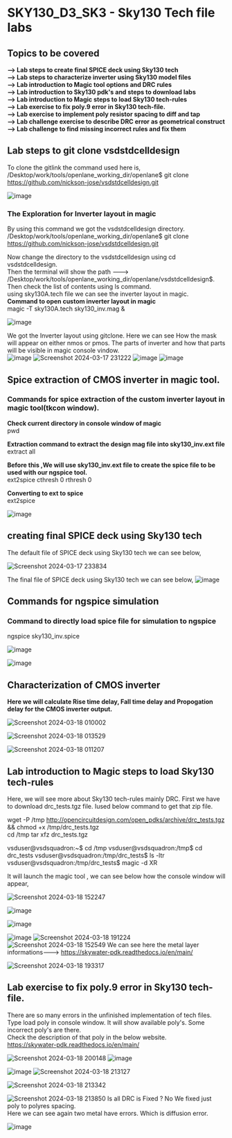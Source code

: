 #  SKY130_D3_SK3 - Sky130 Tech file labs
##  Topics to be covered
**--> Lab steps to create final SPICE deck using Sky130 tech**   
**--> Lab steps to characterize inverter using Sky130 model files**  
**--> Lab introduction to Magic tool options and DRC rules**    
**--> Lab introduction to Sky130 pdk's and steps to download labs**    
**--> Lab introduction to Magic steps to load Sky130 tech-rules**    
**--> Lab exercise to fix poly.9 error in Sky130 tech-file.**    
**--> Lab exercise to implement poly resistor spacing to diff and tap**   
**--> Lab challenge exercise to describe DRC error as geometrical construct** 
**--> Lab challenge to find missing incorrect rules and fix them**

## Lab steps to git clone vsdstdcelldesign

To clone the gitlink the command used here is,  
/Desktop/work/tools/openlane_working_dir/openlane$ git clone https://github.com/nickson-jose/vsdstdcelldesign.git   

![image](https://github.com/Gayathri4801/NASSCOM-VSD-IAT/assets/163323618/20659235-0170-42cf-adb0-10535788ec92)

### The Exploration for Inverter layout in magic    

By using this command we got the vsdstdcelldesign directory.    
/Desktop/work/tools/openlane_working_dir/openlane$ git clone https://github.com/nickson-jose/vsdstdcelldesign.git     

Now change the directory to the vsdstdcelldesign using cd vsdstdcelldesign.   
Then the terminal will show the path ---> /Desktop/work/tools/openlane_working_dir/openlane/vsdstdcelldesign$.        
Then check the list of contents using ls command.    
using sky130A.tech file we can see the inverter layout in magic.      
**Command to open custom inverter layout in magic**    
magic -T sky130A.tech sky130_inv.mag &

![image](https://github.com/Gayathri4801/NASSCOM-VSD-IAT/assets/163323618/ef0e6b12-00da-43a9-80d8-c0202163a7dc)

We got the Inverter layout using gitclone. Here we can see How the mask will appear on either nmos or pmos. The parts of inverter and how that parts will be visible in magic console vindow.       
![image](https://github.com/Gayathri4801/NASSCOM-VSD-IAT/assets/163323618/5aaca5ed-06b6-447f-bd7d-90586fd5588c)
![Screenshot 2024-03-17 231222](https://github.com/Gayathri4801/NASSCOM-VSD-IAT/assets/163323618/1f71b934-5d87-4388-8b47-fa8fc84a6867)
![image](https://github.com/Gayathri4801/NASSCOM-VSD-IAT/assets/163323618/53edd419-ed7e-4806-b8e7-9b01db70f346)
![image](https://github.com/Gayathri4801/NASSCOM-VSD-IAT/assets/163323618/ff310968-2d4f-429e-b1f8-ebf3d36b058a)


## Spice extraction of CMOS inverter in magic tool.  
### Commands for spice extraction of the custom inverter layout in magic tool(tkcon window).

**Check current directory in console window of magic**   
pwd

**Extraction command to extract the design mag file into sky130_inv.ext file**   
extract all   

**Before this ,We will use sky130_inv.ext file to create the spice file to be used with our ngspice tool.**   
ext2spice cthresh 0 rthresh 0   

**Converting to ext to spice**   
ext2spice


![image](https://github.com/Gayathri4801/NASSCOM-VSD-IAT/assets/163323618/3911b87e-8846-447e-82b1-f6d89bdc45d4)


## creating final SPICE deck using Sky130 tech   

The default file of SPICE deck using Sky130 tech we can see below,

![Screenshot 2024-03-17 233834](https://github.com/Gayathri4801/NASSCOM-VSD-IAT/assets/163323618/533e809c-242d-46f4-9c86-7e74fb521fe6)

The final file of SPICE deck using Sky130 tech we can see below,
![image](https://github.com/Gayathri4801/NASSCOM-VSD-IAT/assets/163323618/597e0aa5-335c-4429-bb65-fcb0931e0553)

## Commands for ngspice simulation

### Command to directly load spice file for simulation to ngspice
ngspice sky130_inv.spice  

![image](https://github.com/Gayathri4801/NASSCOM-VSD-IAT/assets/163323618/ccd1a8e1-897e-4b1e-811d-9c1ac5a8251b)

![image](https://github.com/Gayathri4801/NASSCOM-VSD-IAT/assets/163323618/19be848a-276c-4b2d-8f63-5010d24db2eb)

## Characterization of CMOS inverter

**Here we will calculate Rise time delay, Fall time delay and Propogation delay for the CMOS inverter output.**  

![Screenshot 2024-03-18 010002](https://github.com/Gayathri4801/NASSCOM-VSD-IAT/assets/163323618/eff93521-dfde-410a-bbb4-d8bf0881cdc2)

![Screenshot 2024-03-18 013529](https://github.com/Gayathri4801/NASSCOM-VSD-IAT/assets/163323618/cdf88e88-8480-42a0-9a90-384014b1910f)

![Screenshot 2024-03-18 011207](https://github.com/Gayathri4801/NASSCOM-VSD-IAT/assets/163323618/b4764917-28c1-42e9-ab29-5f3c27a00af0)


##  Lab introduction to Magic steps to load Sky130 tech-rules

Here, we will see more about Sky130 tech-rules mainly DRC. 
First we have to download drc_tests.tgz file. Iused below command to get that zip file.  

wget -P /tmp http://opencircuitdesign.com/open_pdks/archive/drc_tests.tgz && chmod +x /tmp/drc_tests.tgz   
cd /tmp
tar xfz drc_tests.tgz

vsduser@vsdsquadron:~$ cd /tmp
vsduser@vsdsquadron:/tmp$ cd drc_tests
vsduser@vsdsquadron:/tmp/drc_tests$ ls -ltr
vsduser@vsdsquadron:/tmp/drc_tests$ magic -d XR

It will launch the magic tool , we can see below how the console window will appear,  

![Screenshot 2024-03-18 152247](https://github.com/Gayathri4801/NASSCOM-VSD-IAT/assets/163323618/52726029-5838-419f-86fa-2284177ea4d7)

![image](https://github.com/Gayathri4801/NASSCOM-VSD-IAT/assets/163323618/81ab0e19-4805-4f92-8e8e-7fce56790d5c)

![image](https://github.com/Gayathri4801/NASSCOM-VSD-IAT/assets/163323618/e75aac88-632f-47b7-82e9-4c3ed5095ee8)

![image](https://github.com/Gayathri4801/NASSCOM-VSD-IAT/assets/163323618/bbb20f94-f6a4-4992-9771-326fc3134da8)
![Screenshot 2024-03-18 191224](https://github.com/Gayathri4801/NASSCOM-VSD-IAT/assets/163323618/d1c64d75-cd12-4212-88a7-6c03442735ee)
![Screenshot 2024-03-18 152549](https://github.com/Gayathri4801/NASSCOM-VSD-IAT/assets/163323618/b81d7902-c3e4-472a-896d-6deb85b14061)
We can see here the metal layer informations--->      https://skywater-pdk.readthedocs.io/en/main/     

![Screenshot 2024-03-18 193317](https://github.com/Gayathri4801/NASSCOM-VSD-IAT/assets/163323618/d1bc7c98-7493-4f89-8a34-ba01c28be3c0)


## Lab exercise to fix poly.9 error in Sky130 tech-file.

There are so many errors in the unfinished implementation of tech files.  
Type load poly in console window. It will show available poly's.  Some incorrect poly's are there.   
Check the description of that poly in the below website.  
   https://skywater-pdk.readthedocs.io/en/main/     

![Screenshot 2024-03-18 200148](https://github.com/Gayathri4801/NASSCOM-VSD-IAT/assets/163323618/9f218105-8412-4f12-be33-646f6d5006ea)
![image](https://github.com/Gayathri4801/NASSCOM-VSD-IAT/assets/163323618/ee5ee82f-1b81-4d55-bd6f-4d484924431b)

![image](https://github.com/Gayathri4801/NASSCOM-VSD-IAT/assets/163323618/55b88e34-c950-442a-89e5-aed0b75a8b99)
![Screenshot 2024-03-18 213127](https://github.com/Gayathri4801/NASSCOM-VSD-IAT/assets/163323618/47499a78-a21c-4ae3-8a45-f7569686f1df)

![Screenshot 2024-03-18 213342](https://github.com/Gayathri4801/NASSCOM-VSD-IAT/assets/163323618/1432df61-87f4-458d-b398-61b6726cff63)

![Screenshot 2024-03-18 213850](https://github.com/Gayathri4801/NASSCOM-VSD-IAT/assets/163323618/c436c4a5-0f6d-44ac-87c8-56d36b965a9a)
Is all DRC is Fixed ? No  We fixed just poly to polyres spacing.  
Here we can see again two metal have errors. Which is  diffusion error.

![image](https://github.com/Gayathri4801/NASSCOM-VSD-IAT/assets/163323618/b845966a-337b-4121-83a3-2f5904b0c6f3)



